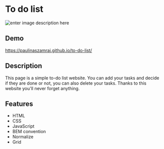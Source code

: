 # To do list

![enter image description here](https://i.ibb.co/J2qSgCn/to-do-list.png)

## Demo
https://paulinaszamraj.github.io/to-do-list/

## Description
This page is a simple to-do list website. You can add your tasks and decide if they are done or not, you can also delete your tasks. Thanks to this website you'll never forget anything.

## Features

 - HTML
 - CSS
 - JavaScript
 - BEM convention
 - Normalize
 - Grid
